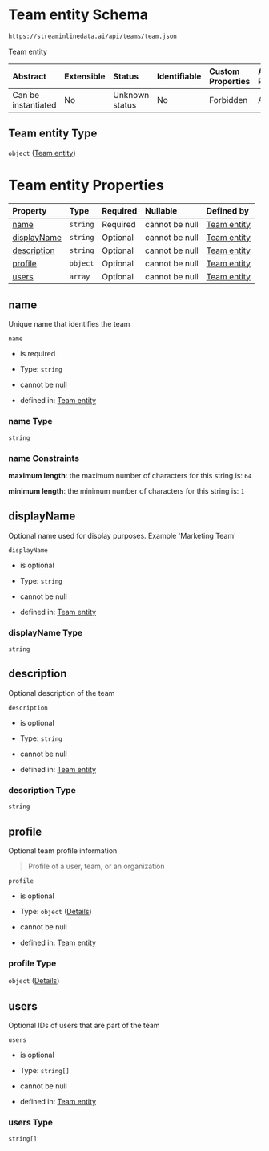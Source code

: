 # Team entity Schema

```txt
https://streaminlinedata.ai/api/teams/team.json
```

Team entity

| Abstract            | Extensible | Status         | Identifiable | Custom Properties | Additional Properties | Access Restrictions | Defined In                                                                        |
| :------------------ | :--------- | :------------- | :----------- | :---------------- | :-------------------- | :------------------ | :-------------------------------------------------------------------------------- |
| Can be instantiated | No         | Unknown status | No           | Forbidden         | Allowed               | none                | [createTeam.json](../out/schema/api/teams/createTeam.json "open original schema") |

## Team entity Type

`object` ([Team entity](createteam.md))

# Team entity Properties

| Property                    | Type     | Required | Nullable       | Defined by                                                                                                                    |
| :-------------------------- | :------- | :------- | :------------- | :---------------------------------------------------------------------------------------------------------------------------- |
| [name](#name)               | `string` | Required | cannot be null | [Team entity](createteam-properties-name.md "https://streaminlinedata.ai/api/teams/team.json#/properties/name")               |
| [displayName](#displayname) | `string` | Optional | cannot be null | [Team entity](createteam-properties-displayname.md "https://streaminlinedata.ai/api/teams/team.json#/properties/displayName") |
| [description](#description) | `string` | Optional | cannot be null | [Team entity](createteam-properties-description.md "https://streaminlinedata.ai/api/teams/team.json#/properties/description") |
| [profile](#profile)         | `object` | Optional | cannot be null | [Team entity](common-definitions-profile.md "https://streaminlinedata.ai/api/teams/team.json#/properties/profile")            |
| [users](#users)             | `array`  | Optional | cannot be null | [Team entity](createteam-properties-users.md "https://streaminlinedata.ai/api/teams/team.json#/properties/users")             |

## name

Unique name that identifies the team

`name`

*   is required

*   Type: `string`

*   cannot be null

*   defined in: [Team entity](createteam-properties-name.md "https://streaminlinedata.ai/api/teams/team.json#/properties/name")

### name Type

`string`

### name Constraints

**maximum length**: the maximum number of characters for this string is: `64`

**minimum length**: the minimum number of characters for this string is: `1`

## displayName

Optional name used for display purposes. Example 'Marketing Team'

`displayName`

*   is optional

*   Type: `string`

*   cannot be null

*   defined in: [Team entity](createteam-properties-displayname.md "https://streaminlinedata.ai/api/teams/team.json#/properties/displayName")

### displayName Type

`string`

## description

Optional description of the team

`description`

*   is optional

*   Type: `string`

*   cannot be null

*   defined in: [Team entity](createteam-properties-description.md "https://streaminlinedata.ai/api/teams/team.json#/properties/description")

### description Type

`string`

## profile

Optional team profile information

> Profile of a user, team, or an organization

`profile`

*   is optional

*   Type: `object` ([Details](common-definitions-profile.md))

*   cannot be null

*   defined in: [Team entity](common-definitions-profile.md "https://streaminlinedata.ai/api/teams/team.json#/properties/profile")

### profile Type

`object` ([Details](common-definitions-profile.md))

## users

Optional IDs of users that are part of the team

`users`

*   is optional

*   Type: `string[]`

*   cannot be null

*   defined in: [Team entity](createteam-properties-users.md "https://streaminlinedata.ai/api/teams/team.json#/properties/users")

### users Type

`string[]`
